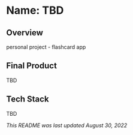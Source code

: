# Name: TBD

## Overview
personal project - flashcard app


## Final Product
TBD


## Tech Stack
TBD


*This README was last updated August 30, 2022*
